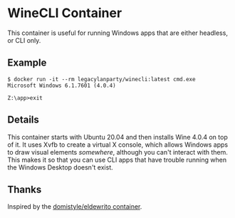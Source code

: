 # WineCLI Container

This container is useful for running Windows apps that are either headless, or CLI only.

## Example

```shell
$ docker run -it --rm legacylanparty/winecli:latest cmd.exe
Microsoft Windows 6.1.7601 (4.0.4)

Z:\app>exit
```

## Details

This container starts with Ubuntu 20.04 and then installs Wine 4.0.4 on top of it. It uses Xvfb to create a virtual X console, which allows Windows apps to draw visual elements _somewhere_, although you can't interact with them. This makes it so that you can use CLI apps that have trouble running when the Windows Desktop doesn't exist.

## Thanks

Inspired by the [domistyle/eldewrito container](https://hub.docker.com/r/domistyle/eldewrito).
